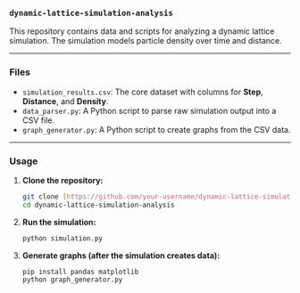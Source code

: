 ### `dynamic-lattice-simulation-analysis`

This repository contains data and scripts for analyzing a dynamic lattice simulation. The simulation models particle density over time and distance.

***

### Files

* `simulation_results.csv`: The core dataset with columns for **Step**, **Distance**, and **Density**.
* `data_parser.py`: A Python script to parse raw simulation output into a CSV file.
* `graph_generator.py`: A Python script to create graphs from the CSV data.

***

### Usage

1.  **Clone the repository:**
    ```bash
    git clone [https://github.com/your-username/dynamic-lattice-simulation-analysis.git](https://github.com/your-username/dynamic-lattice-simulation-analysis.git)
    cd dynamic-lattice-simulation-analysis
    ```
2.  **Run the simulation:**
    ```bash
    python simulation.py
    ```
3.  **Generate graphs (after the simulation creates data):**
    ```bash
    pip install pandas matplotlib
    python graph_generator.py
    ```
    
